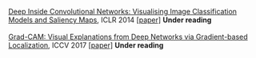 [Deep Inside Convolutional Networks: Visualising Image Classification Models and Saliency Maps](./), ICLR 2014 [[paper]](https://arxiv.org/pdf/1312.6034.pdf) **Under reading**<br><br>
[Grad-CAM: Visual Explanations from Deep Networks via Gradient-based Localization](./), ICCV 2017 [[paper]](https://arxiv.org/pdf/1610.02391.pdf) **Under reading**<br><br>
